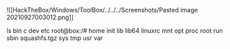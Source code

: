 ![[HackTheBox/Windows/ToolBox/../../../Screenshots/Pasted image 20210927003012.png]]

ls
bin
с
dev
etc
root@box:/#
home
init
lib
lib64
linuxrc
mnt
opt
proc
root
run
sbin
squashfs.tgz
sys
tmp
usr
var
